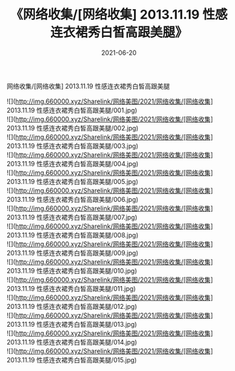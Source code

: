 ﻿---
layout: post
title:  《网络收集/[网络收集] 2013.11.19 性感连衣裙秀白皙高跟美腿》
date:   2021-06-20
img: http://img.660000.xyz/Sharelink/网络美图/2021/网络收集/[网络收集] 2013.11.19 性感连衣裙秀白皙高跟美腿/000.jpg
categories: [美女, 清纯, 唯美]
---

网络收集/[网络收集] 2013.11.19 性感连衣裙秀白皙高跟美腿

 ![](http://img.660000.xyz/Sharelink/网络美图/2021/网络收集/[网络收集] 2013.11.19 性感连衣裙秀白皙高跟美腿/001.jpg) <br>![](http://img.660000.xyz/Sharelink/网络美图/2021/网络收集/[网络收集] 2013.11.19 性感连衣裙秀白皙高跟美腿/002.jpg) <br>![](http://img.660000.xyz/Sharelink/网络美图/2021/网络收集/[网络收集] 2013.11.19 性感连衣裙秀白皙高跟美腿/003.jpg) <br>![](http://img.660000.xyz/Sharelink/网络美图/2021/网络收集/[网络收集] 2013.11.19 性感连衣裙秀白皙高跟美腿/004.jpg) <br>![](http://img.660000.xyz/Sharelink/网络美图/2021/网络收集/[网络收集] 2013.11.19 性感连衣裙秀白皙高跟美腿/005.jpg) <br>![](http://img.660000.xyz/Sharelink/网络美图/2021/网络收集/[网络收集] 2013.11.19 性感连衣裙秀白皙高跟美腿/006.jpg) <br>![](http://img.660000.xyz/Sharelink/网络美图/2021/网络收集/[网络收集] 2013.11.19 性感连衣裙秀白皙高跟美腿/007.jpg) <br>![](http://img.660000.xyz/Sharelink/网络美图/2021/网络收集/[网络收集] 2013.11.19 性感连衣裙秀白皙高跟美腿/008.jpg) <br>![](http://img.660000.xyz/Sharelink/网络美图/2021/网络收集/[网络收集] 2013.11.19 性感连衣裙秀白皙高跟美腿/009.jpg) <br>![](http://img.660000.xyz/Sharelink/网络美图/2021/网络收集/[网络收集] 2013.11.19 性感连衣裙秀白皙高跟美腿/010.jpg) <br>![](http://img.660000.xyz/Sharelink/网络美图/2021/网络收集/[网络收集] 2013.11.19 性感连衣裙秀白皙高跟美腿/011.jpg) <br>![](http://img.660000.xyz/Sharelink/网络美图/2021/网络收集/[网络收集] 2013.11.19 性感连衣裙秀白皙高跟美腿/012.jpg) <br>![](http://img.660000.xyz/Sharelink/网络美图/2021/网络收集/[网络收集] 2013.11.19 性感连衣裙秀白皙高跟美腿/013.jpg) <br>![](http://img.660000.xyz/Sharelink/网络美图/2021/网络收集/[网络收集] 2013.11.19 性感连衣裙秀白皙高跟美腿/014.jpg) <br>![](http://img.660000.xyz/Sharelink/网络美图/2021/网络收集/[网络收集] 2013.11.19 性感连衣裙秀白皙高跟美腿/015.jpg) <br>